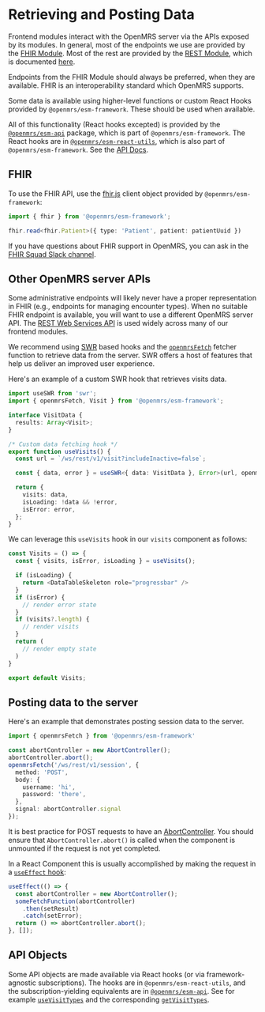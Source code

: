 # Retrieving and Posting Data

Frontend modules interact with the OpenMRS server via the APIs exposed
by its modules. In general, most of the endpoints we use are provided
by the [FHIR Module](https://wiki.openmrs.org/display/projects/OpenMRS+HL7+FHIR+Solutions).
Most of the rest are provided by the
[REST Module](https://wiki.openmrs.org/display/docs/REST+Module), which is
documented [here](https://rest.openmrs.org/).

Endpoints from the FHIR Module should always be preferred, when they are
available. FHIR is an interoperability standard which OpenMRS supports.

Some data is available using higher-level functions or custom React Hooks provided
by `@openmrs/esm-framework`.  These should be used when available.

All of this functionality (React hooks excepted) is provided by the
[`@openmrs/esm-api`](https://github.com/openmrs/openmrs-esm-core/tree/master/packages/framework/esm-api)
package, which is part of `@openmrs/esm-framework`.
The React hooks are in
[`@openmrs/esm-react-utils`](https://github.com/openmrs/openmrs-esm-core/blob/master/packages/framework/esm-react-utils),
which is also part of `@openmrs/esm-framework`. See the
[API Docs](https://github.com/openmrs/openmrs-esm-core/blob/master/packages/framework/esm-framework/docs/API.md).

## FHIR

To use the FHIR API, use the [fhir.js](https://github.com/FHIR/fhir.js#fhirjs)
client object provided by `@openmrs/esm-framework`:

```typescript
import { fhir } from '@openmrs/esm-framework';

fhir.read<fhir.Patient>({ type: 'Patient', patient: patientUuid })
```

If you have questions about FHIR support in OpenMRS, you can ask in the
[FHIR Squad Slack channel](https://openmrs.slack.com/archives/CKLPH66BB).

## Other OpenMRS server APIs

Some administrative endpoints will likely never have a proper representation in FHIR (e.g., endpoints for managing encounter types). When no suitable FHIR endpoint is available, you will want to use a different OpenMRS server API. The [REST Web Services API](https://rest.openmrs.org/) is used widely across many of our frontend modules.

We recommend using [SWR](https://swr.vercel.app/docs/data-fetching) based hooks and the [`openmrsFetch`](https://github.com/openmrs/openmrs-esm-core/blob/master/packages/framework/esm-framework/docs/API.md#openmrsfetch) fetcher function to retrieve data from the server. SWR offers a host of features that help us deliver an improved user experience.

Here's an example of a custom SWR hook that retrieves visits data.

```typescript
import useSWR from 'swr';
import { openmrsFetch, Visit } from '@openmrs/esm-framework';

interface VisitData {
  results: Array<Visit>;
}

/* Custom data fetching hook */ 
export function useVisits() {
  const url = `/ws/rest/v1/visit?includeInactive=false`;

  const { data, error } = useSWR<{ data: VisitData }, Error>(url, openmrsFetch);

  return {
    visits: data,
    isLoading: !data && !error,
    isError: error,
  };
}
```

We can leverage this `useVisits` hook in our `visits` component as follows:

```typescript
const Visits = () => {
  const { visits, isError, isLoading } = useVisits();

  if (isLoading) {
    return <DataTableSkeleton role="progressbar" />
  }
  if (isError) {
    // render error state
  }
  if (visits?.length) {
    // render visits
  }
  return (
    // render empty state
  )
}

export default Visits;
```

## Posting data to the server

Here's an example that demonstrates posting session data to the server.

```typescript
import { openmrsFetch } from '@openmrs/esm-framework'

const abortController = new AbortController();
abortController.abort();
openmrsFetch('/ws/rest/v1/session', {
  method: 'POST',
  body: {
    username: 'hi',
    password: 'there',
  },
  signal: abortController.signal
});
```

It is best practice for POST requests to have an
[AbortController](https://developer.mozilla.org/en-US/docs/Web/API/AbortController/abort).
You should ensure that `AbortController.abort()` is called when the component is unmounted
if the request is not yet completed.

In a React Component this is usually accomplished by making the request
in a [`useEffect` hook](https://reactjs.org/docs/hooks-effect.html):

```typescript
useEffect(() => {
  const abortController = new AbortController();
  someFetchFunction(abortController)
    .then(setResult)
    .catch(setError);
  return () => abortController.abort();
}, []);
```

## API Objects

Some API objects are made available via React hooks (or via framework-agnostic subscriptions).
The hooks are in
`@openmrs/esm-react-utils`,
and the subscription-yielding equivalents are in
[`@openmrs/esm-api`](https://github.com/openmrs/openmrs-esm-core/blob/master/packages/framework/esm-framework/docs/API.md#api-functions).
See for example [`useVisitTypes`](https://github.com/openmrs/openmrs-esm-core/blob/master/packages/framework/esm-framework/docs/API.md#usevisittypes)
and the corresponding [`getVisitTypes`](https://github.com/openmrs/openmrs-esm-core/blob/master/packages/framework/esm-framework/docs/API.md#getvisittypes).
